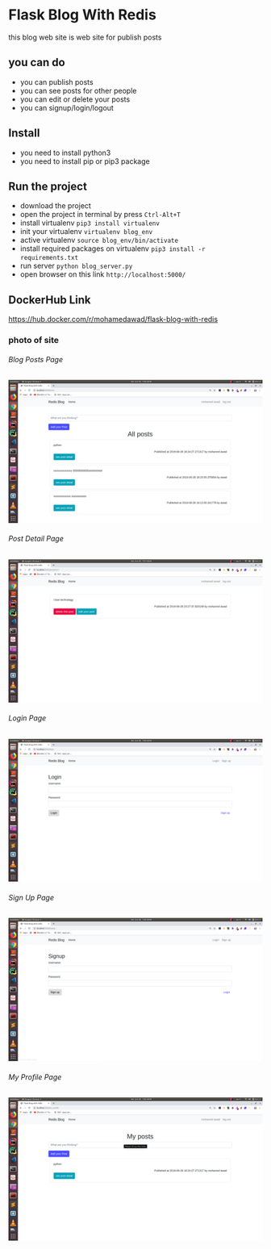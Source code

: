 # Flask Blog With Redis

this blog web site is web site for publish posts  

## you can do 

* you can publish posts
* you can see posts for other people
* you can edit or delete your posts
* you can signup/login/logout 

## Install

* you need to install python3
* you need to install pip or pip3 package


## Run the project

* download the project 
* open the project in terminal by press `Ctrl-Alt+T`
* install virtualenv `pip3 install virtualenv` 
* init your virtualenv `virtualenv blog_env` 
* active virtualenv `source blog_env/bin/activate`
* install required packages on virtualenv `pip3 install -r requirements.txt`
* run server `python blog_server.py`
* open browser on this link `http://localhost:5000/`

## DockerHub Link
https://hub.docker.com/r/mohamedawad/flask-blog-with-redis

### photo of site

###### Blog Posts Page
![alt text](https://github.com/Mohamed-awad/Flask-Blog-With-Redis/blob/master/images/1.png)

###### Post Detail Page
![alt text](https://github.com/Mohamed-awad/Flask-Blog-With-Redis/blob/master/images/5.png)

###### Login Page
![alt text](https://github.com/Mohamed-awad/Flask-Blog-With-Redis/blob/master/images/3.png)

###### Sign Up Page
![alt text](https://github.com/Mohamed-awad/Flask-Blog-With-Redis/blob/master/images/4.png)

###### My Profile Page
![alt text](https://github.com/Mohamed-awad/Flask-Blog-With-Redis/blob/master/images/2.png)
